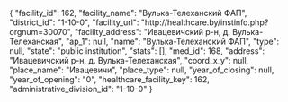 {
    "facility_id": 162,
    "facility_name": "Вулька-Телеханский ФАП",
    "district_id": "1-10-0",
    "facility_url": "http:\/\/healthcare.by\/instinfo.php?orgnum=30070",
    "facility_address": "Ивацевичский р-н, д. Вулька-Телеханская",
    "ap_1": null,
    "name": "Вулька-Телеханский ФАП",
    "type": null,
    "state": "public institution",
    "stats": [],
    "med_id": 168,
    "address": "Ивацевичский р-н, д. Вулька-Телеханская",
    "coord_x_y": null,
    "place_name": "Ивацевичи",
    "place_type": null,
    "year_of_closing": null,
    "year_of_opening": "0",
    "healthcare_facility_key": 162,
    "administrative_division_id": "1-10-0"
}